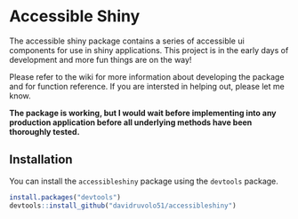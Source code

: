 # Accessible Shiny

The accessible shiny package contains a series of accessible ui components for use in shiny applications. This project is in the early days of development and more fun things are on the way! 

Please refer to the wiki for more information about developing the package and for function reference. If you are intersted in helping out, please let me know. 

**The package is working, but I would wait before implementing into any production application before all underlying methods have been thoroughly tested.**

## Installation

You can install the `accessibleshiny` package using the `devtools` package.

```r
install.packages("devtools")
devtools::install_github("davidruvolo51/accessibleshiny")
```